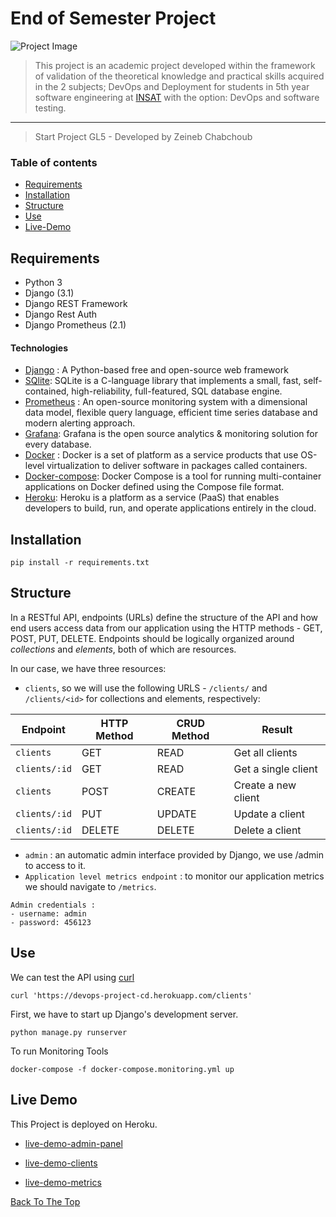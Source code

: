 # End of Semester Project

![Project Image](https://dpsvdv74uwwos.cloudfront.net/statics/img/product-pages/devops.png)

> This project is an academic project developed within the framework of validation of the theoretical knowledge and practical skills acquired in the 2 subjects; DevOps and Deployment for students in 5th year software engineering at [INSAT](http://www.insat.rnu.tn) with the option: DevOps and software testing.
---

> Start Project GL5 - Developed by Zeineb Chabchoub

### Table of contents
- [Requirements](#requirements)
- [Installation](#installation)
- [Structure](#structure)
- [Use](#use)
- [Live-Demo](#live-demo)


## Requirements
- Python 3
- Django (3.1)
- Django REST Framework
- Django Rest Auth
- Django Prometheus (2.1)
#### Technologies 
- [Django](https://www.djangoproject.com) :  A Python-based free and open-source web framework 
- [SQlite](https://www.sqlite.org/index.html): SQLite is a C-language library that implements a small, fast, self-contained, high-reliability, full-featured, SQL database engine. 
- [Prometheus](https://prometheus.io) : An open-source monitoring system with a dimensional data model, flexible query language, efficient time series database and modern alerting approach.
- [Grafana](https://grafana.com): Grafana is the open source analytics & monitoring solution for every database.
- [Docker](https://www.docker.com) : Docker is a set of platform as a service products that use OS-level virtualization to deliver software in packages called containers.
- [Docker-compose](https://github.com/docker/compose): Docker Compose is a tool for running multi-container applications on Docker defined using the Compose file format.
- [Heroku](heroku.com): Heroku is a platform as a service (PaaS) that enables developers to build, run, and operate applications entirely in the cloud.   


## Installation
```
pip install -r requirements.txt
```
## Structure 

In a RESTful API, endpoints (URLs) define the structure of the API and how end users access data from our application using the HTTP methods - GET, POST, PUT, DELETE. Endpoints should be logically organized around _collections_ and _elements_, both of which are resources.

In our case, we have three resources: 
-  `clients`, so we will use the following URLS - `/clients/` and `/clients/<id>` for collections and elements, respectively:

Endpoint |HTTP Method | CRUD Method | Result
-- | -- |-- |--
`clients` | GET | READ | Get all clients
`clients/:id` | GET | READ | Get a single client
`clients`| POST | CREATE | Create a new client
`clients/:id` | PUT | UPDATE | Update a client
`clients/:id` | DELETE | DELETE | Delete a client

- `admin` : an automatic admin interface provided by Django, we use /admin to access to it.
- `Application level metrics endpoint` :  to monitor our application metrics we should navigate to `/metrics`. 



```
Admin credentials : 
- username: admin
- password: 456123
```

## Use

We can test the API using [curl](https://curl.haxx.se/) 
```
curl 'https://devops-project-cd.herokuapp.com/clients'

```


First, we have to start up Django's development server.
```
python manage.py runserver
```
To run Monitoring Tools 
```
docker-compose -f docker-compose.monitoring.yml up 

```


## Live Demo 
This Project is deployed on Heroku. 

- [live-demo-admin-panel](https://devops-project-cd.herokuapp.com/admin)

- [live-demo-clients](https://devops-project-cd.herokuapp.com/clients)

- [live-demo-metrics](https://devops-project-cd.herokuapp.com/metrics )

[Back To The Top ](#End-of-Semester-Project)
